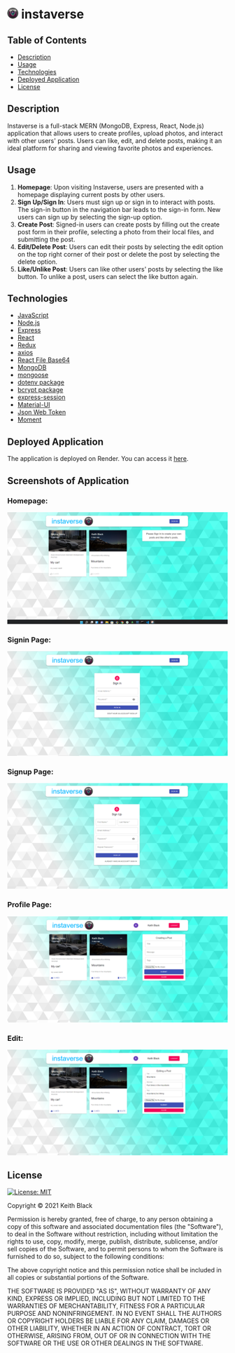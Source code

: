 # <img src="client/src/images/Instaverse.png" width="25" height="25"> instaverse

## Table of Contents

- [Description](#Description)
- [Usage](#Usage)
- [Technologies](#Technologies)
- [Deployed Application](#Deployed-Application)
- [License](#License)

## Description

Instaverse is a full-stack MERN (MongoDB, Express, React, Node.js) application that allows users to create profiles, upload photos, and interact with other users' posts. Users can like, edit, and delete posts, making it an ideal platform for sharing and viewing favorite photos and experiences.

## Usage

1. **Homepage**: Upon visiting Instaverse, users are presented with a homepage displaying current posts by other users.
2. **Sign Up/Sign In**: Users must sign up or sign in to interact with posts. The sign-in button in the navigation bar leads to the sign-in form. New users can sign up by selecting the sign-up option.
3. **Create Post**: Signed-in users can create posts by filling out the create post form in their profile, selecting a photo from their local files, and submitting the post.
4. **Edit/Delete Post**: Users can edit their posts by selecting the edit option on the top right corner of their post or delete the post by selecting the delete option.
5. **Like/Unlike Post**: Users can like other users' posts by selecting the like button. To unlike a post, users can select the like button again.

## Technologies

- [JavaScript](https://developer.mozilla.org/en-US/docs/Web/JavaScript)
- [Node.js](https://nodejs.org/en/)
- [Express](https://expressjs.com/)
- [React](https://reactjs.org/)
- [Redux](https://redux.js.org/)
- [axios](https://www.npmjs.com/package/axios)
- [React File Base64](https://www.npmjs.com/package/react-file-base64)
- [MongoDB](https://www.mongodb.com/)
- [mongoose](https://www.npmjs.com/package/mongoose)
- [dotenv package](https://www.npmjs.com/package/dotenv)
- [bcrypt package](https://www.npmjs.com/package/bcrypt)
- [express-session](https://www.npmjs.com/package/express-session)
- [Material-UI](https://mui.com/)
- [Json Web Token](https://jwt.io/)
- [Moment](https://momentjs.com/)

## Deployed Application

The application is deployed on Render. You can access it [here](https://instaverse-zzuo.onrender.com).

## Screenshots of Application

### Homepage:

![Home](client/src/images/Home.png)

### Signin Page:

![Signin](client/src/images/signin.png)

### Signup Page:

![Signup](client/src/images/signup.png)

### Profile Page:

![Profile](client/src/images/Profile-page.png)

### Edit:

![Edit](client/src/images/Edit-Post.png)

## License

[![License: MIT](https://img.shields.io/badge/License-MIT-yellow.svg)](https://opensource.org/licenses/MIT)

Copyright &copy; 2021 Keith Black

Permission is hereby granted, free of charge, to any person obtaining a copy
of this software and associated documentation files (the "Software"), to deal
in the Software without restriction, including without limitation the rights
to use, copy, modify, merge, publish, distribute, sublicense, and/or sell
copies of the Software, and to permit persons to whom the Software is
furnished to do so, subject to the following conditions:

The above copyright notice and this permission notice shall be included in all
copies or substantial portions of the Software.

THE SOFTWARE IS PROVIDED "AS IS", WITHOUT WARRANTY OF ANY KIND, EXPRESS OR
IMPLIED, INCLUDING BUT NOT LIMITED TO THE WARRANTIES OF MERCHANTABILITY,
FITNESS FOR A PARTICULAR PURPOSE AND NONINFRINGEMENT. IN NO EVENT SHALL THE
AUTHORS OR COPYRIGHT HOLDERS BE LIABLE FOR ANY CLAIM, DAMAGES OR OTHER
LIABILITY, WHETHER IN AN ACTION OF CONTRACT, TORT OR OTHERWISE, ARISING FROM,
OUT OF OR IN CONNECTION WITH THE SOFTWARE OR THE USE OR OTHER DEALINGS IN THE
SOFTWARE.
